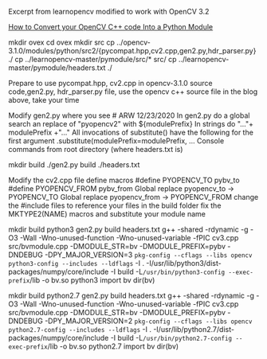 Excerpt from learnopencv modified to work with OpenCV 3.2

[How to Convert your OpenCV C++ code Into a Python Module](http://www.learnopencv.com/how-to-convert-your-opencv-c-code-into-a-python-module)

mkdir ovex
cd ovex
mkdir src
cp ../opencv-3.1.0/modules/python/src2/{pycompat.hpp,cv2.cpp,gen2.py,hdr_parser.py} ./
cp ../learnopencv-master/pymodule/src/* src/
cp ../learnopencv-master/pymodule/headers.txt ./

Prepare to use pycompat.hpp, cv2.cpp in opencv-3.1.0 source code,gen2.py, hdr_parser.py file, use the opencv c++ source file in the blog above, take your time

Modify gen2.py where you see # ARW 12/23/2020
In gen2.py do a global search an replace of "pyopencv2" with ${modulePrefix}
In strings do "..."+ modulePrefix +"..."
All invocations of substitute() have the following for the first argument .substitute(modulePrefix=modulePrefix, ...
Console commands from root directory (where headers.txt is)


mkdir build
./gen2.py build ./headers.txt 

Modify the cv2.cpp file
define macros
#define PYOPENCV_TO  pybv_to
#define PYOPENCV_FROM  pybv_from
Global replace pyopencv_to -> PYOPENCV_TO
Global replace pyopencv_from -> PYOPENCV_FROM
change the #include files to reference your files in the build folder
fix the MKTYPE2(NAME) macros and substitute your module name

mkdir build
python3 gen2.py build headers.txt 
g++ -shared -rdynamic -g -O3 -Wall -Wno-unused-function -Wno-unused-variable -fPIC cv3.cpp src/bvmodule.cpp -DMODULE_STR=bv -DMODULE_PREFIX=pybv -DNDEBUG -DPY_MAJOR_VERSION=3 `pkg-config --cflags --libs opencv`  `python3-config --includes --ldflags` -I . -I/usr/lib/python3/dist-packages/numpy/core/include -I build -L`/usr/bin/python3-config --exec-prefix`/lib -o bv.so 
python3
import bv
dir(bv)

mkdir build
python2.7 gen2.py build headers.txt 
g++ -shared -rdynamic -g -O3 -Wall -Wno-unused-function -Wno-unused-variable -fPIC cv3.cpp src/bvmodule.cpp -DMODULE_STR=bv -DMODULE_PREFIX=pybv -DNDEBUG -DPY_MAJOR_VERSION=2 `pkg-config --cflags --libs opencv`  `python2.7-config --includes --ldflags` -I . -I/usr/lib/python2.7/dist-packages/numpy/core/include -I build -L`/usr/bin/python2.7-config --exec-prefix`/lib -o bv.so 
python2.7
import bv
dir(bv)
